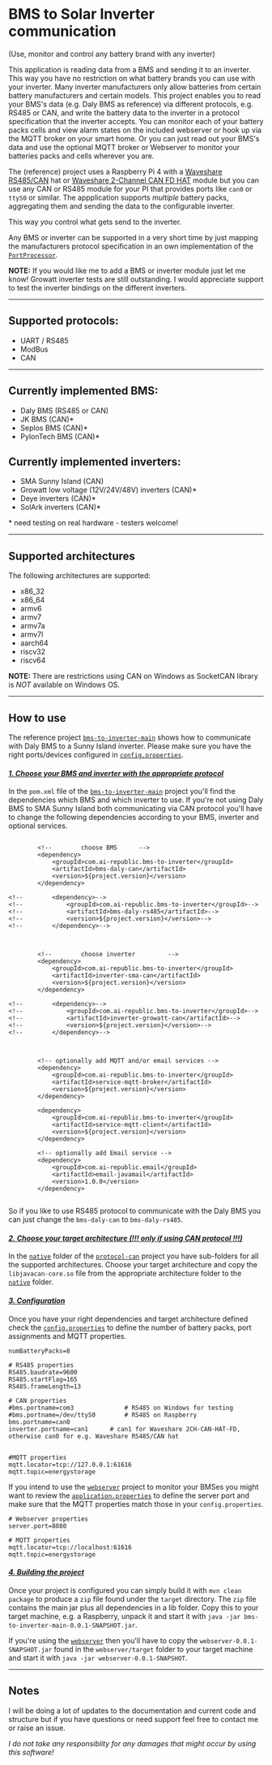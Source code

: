 # BMS to Solar Inverter communication
(Use, monitor and control any battery brand with any inverter)

This application is reading data from a BMS and sending it to an inverter. This way you have no restriction on what battery brands you can use with your inverter. 
Many inverter manufacturers only allow batteries from certain battery manufacturers and certain models.
This project enables you to read your BMS's data (e.g. Daly BMS as reference) via different protocols, e.g. RS485 or CAN, and write the battery data to the inverter in a protocol specification that the inverter accepts.
You can monitor each of your battery packs cells and view alarm states on the included webserver or hook up via the MQTT broker on your smart home.
Or you can just read out your BMS's data and use the optional MQTT broker or Webserver to monitor your batteries packs and cells wherever you are.

The (reference) project uses a Raspberry Pi 4 with a [Waveshare RS485/CAN](https://www.waveshare.com/rs485-can-hat.htm) hat or [Waveshare 2-Channel CAN FD HAT](https://www.waveshare.com/2-ch-can-fd-hat.htm) module but you can use any CAN or RS485 module for your PI that provides ports like `can0` or `ttyS0` or similar.
The appplication supports _multiple_ battery packs, aggregating them and sending the data to the configurable inverter.

This way _you_ control what gets send to the inverter.


Any BMS or inverter can be supported in a very short time by just mapping the manufacturers protocol specification in an own implementation of the [`PortProcessor`](https://github.com/ai-republic/bms-to-inverter/blob/main/core-api/src/main/java/com/airepublic/bmstoinverter/core/PortProcessor.java).

**NOTE:** If you would like me to add a BMS or inverter module just let me know! Growatt inverter tests are still outstanding. I would appreciate support to test the inverter bindings on the different inverters.

----------

## Supported protocols:
* UART / RS485
* ModBus
* CAN

----------

## Currently implemented BMS:
* Daly BMS (RS485 or CAN)
* JK BMS (CAN)*
* Seplos BMS (CAN)*
* PylonTech BMS (CAN)*

## Currently implemented inverters:
* SMA Sunny Island (CAN)
* Growatt low voltage (12V/24V/48V) inverters (CAN)*
* Deye inverters (CAN)*
* SolArk inverters (CAN)*


\* need testing on real hardware - testers welcome!

----------

## Supported architectures

The following architectures are supported:
* x86_32 
* x86_64
* armv6
* armv7
* armv7a
* armv7l 
* aarch64
* riscv32
* riscv64

**NOTE:** There are restrictions using CAN on Windows as SocketCAN library is *NOT* available on Windows OS.

----------

## How to use
The reference project [`bms-to-inverter-main`](https://github.com/ai-republic/bms-to-inverter/blob/main/bms-to-inverter-main) shows how to communicate with Daly BMS to a Sunny Island inverter. Please make sure you have the right ports/devices configured in [`config.properties`](https://github.com/ai-republic/bms-to-inverter/blob/main/bms-to-inverter-main/src/main/resources/config.properties).

#### *<ins>1. Choose your BMS and inverter with the appropriate protocol</ins>*
In the `pom.xml` file of the [`bms-to-inverter-main`](https://github.com/ai-republic/bms-to-inverter/blob/main/bms-to-inverter-main) project you'll find the dependencies which BMS and which inverter to use. If you're not using Daly BMS to SMA Sunny Island both communicating via CAN protocol you'll have to change the following dependencies according to your BMS, inverter and optional services.

```

		<!--		choose BMS 		-->
		<dependency>
			<groupId>com.ai-republic.bms-to-inverter</groupId>
			<artifactId>bms-daly-can</artifactId>
			<version>${project.version}</version>
		</dependency>
		
<!--		<dependency>-->
<!--			<groupId>com.ai-republic.bms-to-inverter</groupId>-->
<!--			<artifactId>bms-daly-rs485</artifactId>-->
<!--			<version>${project.version}</version>-->
<!--		</dependency>-->



		<!--		choose inverter			-->
		<dependency>
			<groupId>com.ai-republic.bms-to-inverter</groupId>
			<artifactId>inverter-sma-can</artifactId>
			<version>${project.version}</version>
		</dependency>
		
<!--		<dependency>-->
<!--			<groupId>com.ai-republic.bms-to-inverter</groupId>-->
<!--			<artifactId>inverter-growatt-can</artifactId>-->
<!--			<version>${project.version}</version>-->
<!--		</dependency>-->



		<!-- optionally add MQTT and/or email services -->
		<dependency>
			<groupId>com.ai-republic.bms-to-inverter</groupId>
			<artifactId>service-mqtt-broker</artifactId>
			<version>${project.version}</version>
		</dependency>

		<dependency>
			<groupId>com.ai-republic.bms-to-inverter</groupId>
			<artifactId>service-mqtt-client</artifactId>
			<version>${project.version}</version>
		</dependency>
		
		<!-- optionally add Email service -->
		<dependency>
			<groupId>com.ai-republic.email</groupId>
			<artifactId>email-javamail</artifactId>
			<version>1.0.0</version>
		</dependency>


```

So if you like to use RS485 protocol to communicate with the Daly BMS you can just change the `bms-daly-can` to `bms-daly-rs485`.

#### *<ins>2. Choose your target architecture (!!! only if using CAN protocol !!!)</ins>*
In the [`native`](https://github.com/ai-republic/bms-to-inverter/blob/main/protocol-can/src/main/resources/native) folder of the  [`protocol-can`](https://github.com/ai-republic/bms-to-inverter/blob/main/protocol-can) project you have sub-folders for all the supported architectures. Choose your target architecture and copy the `libjavacan-core.so` file from the appropriate architecture folder to the [`native`](https://github.com/ai-republic/bms-to-inverter/blob/main/protocol-can/src/main/resources/native) folder.

#### *<ins>3. Configuration</ins>*
Once you have your right dependencies and target architecture defined check the [`config.properties`](https://github.com/ai-republic/bms-to-inverter/blob/main/bms-to-inverter-main/src/main/resources/config.properties) to define the number of battery packs, port assignments and MQTT properties.

```
numBatteryPacks=8

# RS485 properties
RS485.baudrate=9600
RS485.startFlag=165
RS485.frameLength=13

# CAN properties
#bms.portname=com3				# RS485 on Windows for testing
#bms.portname=/dev/ttyS0		# RS485 on Raspberry
bms.portname=can0
inverter.portname=can1		# can1 for Waveshare 2CH-CAN-HAT-FD, otherwise can0 for e.g. Waveshare RS485/CAN hat


#MQTT properties
mqtt.locator=tcp://127.0.0.1:61616
mqtt.topic=energystorage
```

If you intend to use the [`webserver`](https://github.com/ai-republic/bms-to-inverter/blob/main/webserver) project to monitor your BMSes you might want to review the [`application.properties`](https://github.com/ai-republic/bms-to-inverter/blob/main/webserver/src/main/resources) to define the server port and make sure that the MQTT properties match those in your `config.properties`.

```
# Webserver properties
server.port=8080

# MQTT properties
mqtt.locator=tcp://localhost:61616
mqtt.topic=energystorage
```


#### *<ins>4. Building the project</ins>*

Once your project is configured you can simply build it with `mvn clean package` to produce a `zip` file found under the `target` directory.
The `zip` file contains the main jar plus all dependencies in a lib folder.
Copy this to your target machine, e.g. a Raspberry, unpack it and start it with `java -jar bms-to-inverter-main-0.0.1-SNAPSHOT.jar`.

If you're using the [`webserver`](https://github.com/ai-republic/bms-to-inverter/blob/main/webserver) then you'll have to copy the `webserver-0.0.1-SNAPSHOT.jar` found in the `webserver/target` folder to your target machine and start it with `java -jar webserver-0.0.1-SNAPSHOT`.

----------

## Notes
I will be doing a lot of updates to the documentation and current code and structure but if you have questions or need support feel free to contact me or raise an issue.


*I do not take any responsiblity for any damages that might occur by using this software!*
